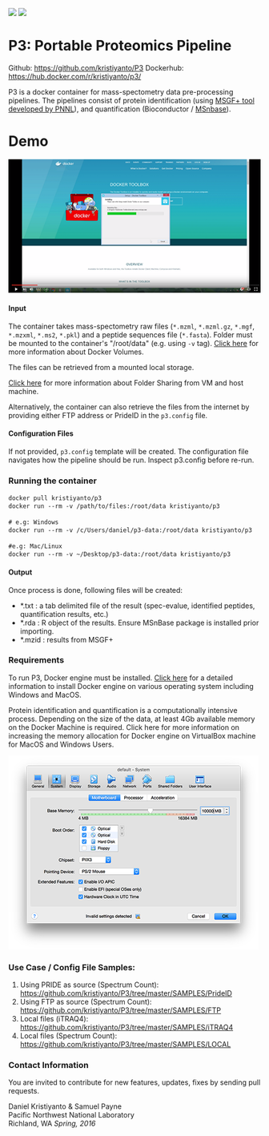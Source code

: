 [![](https://images.microbadger.com/badges/image/kristiyanto/p3.svg)](https://microbadger.com/images/kristiyanto/p3 "Get your own image badge on microbadger.com") [![](https://images.microbadger.com/badges/version/kristiyanto/p3.svg)](https://microbadger.com/images/kristiyanto/p3 "Get your own version badge on microbadger.com")


# P3: Portable Proteomics Pipeline
Github: https://github.com/kristiyanto/P3
Dockerhub: https://hub.docker.com/r/kristiyanto/p3/


P3 is a docker container for mass-spectometry data pre-processing pipelines. The pipelines consist of protein identification (using [MSGF+ tool developed by PNNL](https://omics.pnl.gov/software/ms-gf)), and quantification (Bioconductor / [MSnbase](http://bioconductor.org/packages/release/bioc/html/MSnbase.html)). 

# Demo
[![Demo Video for Windows 8.0](https://raw.githubusercontent.com/kristiyanto/P3/master/media/video-thumb.png)](https://www.youtube.com/embed/diBY00aqOJk)

#### Input
The container takes mass-spectometry raw files (```*.mzml```, ```*.mzml.gz```, ```*.mgf```, ```*.mzxml```, ```*.ms2```, ```*.pkl```) and a peptide sequences file (```*.fasta```). Folder must be mounted to the container's "/root/data" (e.g. using ```-v``` tag). 
[Click here](http://container-solutions.com/understanding-volumes-docker/) for more information about Docker Volumes. 

The files can be retrieved from a mounted local storage.

[Click here](https://www.virtualbox.org/manual/ch04.htmlftp) for more information about Folder Sharing from VM and host machine.

Alternatively, the container can also retrieve the files from the internet by providing either FTP address or PrideID in the ```p3.config``` file.

#### Configuration Files
If not provided, ```p3.config``` template will be created. The configuration file navigates how the pipeline should be run. Inspect p3.config before re-run.

### Running the container
```
docker pull kristiyanto/p3
docker run --rm -v /path/to/files:/root/data kristiyanto/p3

# e.g: Windows
docker run --rm -v /c/Users/daniel/p3-data:/root/data kristiyanto/p3

#e.g: Mac/Linux
docker run --rm -v ~/Desktop/p3-data:/root/data kristiyanto/p3

```

#### Output
Once process is done, following files will be created:
- *.txt 	: a tab delimited file of the result (spec-evalue, identified peptides, quantification results, etc.)
- *.rda 	: R object of the results. Ensure MSnBase package is installed prior importing.
- *.mzid 	: results from MSGF+


### Requirements
To run P3, Docker engine must be installed. [Click here](https://docs.docker.com/engine/installation/) for a detailed information to install Docker engine on various operating system including Windows and MacOS.

Protein identification and quantification is a computationally intensive process. Depending on the size of the data, at least 4Gb available memory on the Docker Machine is required. Click here for more information on increasing the memory allocation for Docker engine on VirtualBox machine for MacOS and Windows Users.

![Adjusting RAM allocation for Docker Machine](https://raw.githubusercontent.com/kristiyanto/P3/master/media/ram.png)

### Use Case / Config File Samples:
1. Using PRIDE as source (Spectrum Count): https://github.com/kristiyanto/P3/tree/master/SAMPLES/PrideID
2. Using FTP as source (Spectrum Count): https://github.com/kristiyanto/P3/tree/master/SAMPLES/FTP
3. Local files (iTRAQ4): https://github.com/kristiyanto/P3/tree/master/SAMPLES/iTRAQ4
4. Local files (Spectrum Count): https://github.com/kristiyanto/P3/tree/master/SAMPLES/LOCAL 


### Contact Information

You are invited to contribute for new features, updates, fixes by sending pull requests.

Daniel Kristiyanto & Samuel Payne  
Pacific Northwest National Laboratory  
Richland, WA
_Spring, 2016_


